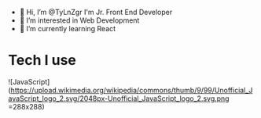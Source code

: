 - 👋 Hi, I’m @TyLnZgr I'm Jr. Front End Developer
- 👀 I’m interested in Web Development
- 🌱 I’m currently learning React

# Tech I use
![JavaScript](https://upload.wikimedia.org/wikipedia/commons/thumb/9/99/Unofficial_JavaScript_logo_2.svg/2048px-Unofficial_JavaScript_logo_2.svg.png =288x288)


<!---
TyLnZgr/TyLnZgr is a ✨ special ✨ repository because its `README.md` (this file) appears on your GitHub profile.
You can click the Preview link to take a look at your changes.
--->
